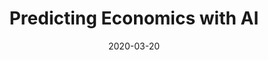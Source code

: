 ---
title: "Predicting Economics with AI"
date: 2020-03-20
categories: [external, ople]
tags: [seo, blog post, machine learning]
link: https://ople.ai/ai-blog/predicting-economics-using-ai/
---